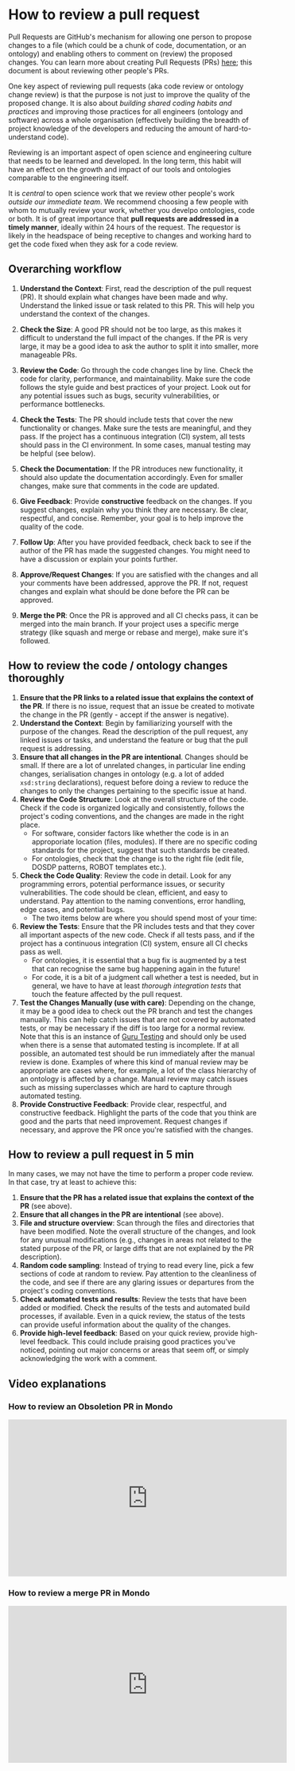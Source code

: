 # How to review a pull request

Pull Requests are GitHub's mechanism for allowing one person to propose changes to a file (which could be a chunk of code, documentation, or an ontology) and enabling others to comment on (review) the proposed changes. You can learn more about creating Pull Requests (PRs) [here](../howto/github-create-pull-request.md); this document is about reviewing other people's PRs.

One key aspect of reviewing pull requests (aka code review or ontology change review) is that the purpose is not just to improve the quality of
the proposed change. It is also about _building shared coding habits and practices_ and improving those practices for all engineers (ontology and software) across a whole organisation (effectively building the breadth of project knowledge of the developers and reducing the amount of hard-to-understand code). 

Reviewing is an important aspect of open science and engineering culture that needs to be learned and developed. In the long term, this habit will have an effect on the growth and impact of our tools and ontologies comparable to the engineering itself.

It is _central_ to open science work that we review other people's work _outside our immediate team_. We recommend choosing a few people with whom to mutually review your work, whether you develpo ontologies, code or both. It is of great importance that **pull requests are addressed in a timely manner**, ideally within 24 hours of the request. The requestor is likely in the headspace of being receptive to changes and working hard to get the code fixed when they ask for a code review.

## Overarching workflow

1. **Understand the Context**: First, read the description of the pull request (PR). It should explain what changes have been made and why. Understand the linked issue or task related to this PR. This will help you understand the context of the changes.

1. **Check the Size**: A good PR should not be too large, as this makes it difficult to understand the full impact of the changes. If the PR is very large, it may be a good idea to ask the author to split it into smaller, more manageable PRs.

1. **Review the Code**: Go through the code changes line by line. Check the code for clarity, performance, and maintainability. Make sure the code follows the style guide and best practices of your project. Look out for any potential issues such as bugs, security vulnerabilities, or performance bottlenecks.

1. **Check the Tests**: The PR should include tests that cover the new functionality or changes. Make sure the tests are meaningful, and they pass. If the project has a continuous integration (CI) system, all tests should pass in the CI environment. In some cases, manual testing may be helpful (see below).

1. **Check the Documentation**: If the PR introduces new functionality, it should also update the documentation accordingly. Even for smaller changes, make sure that comments in the code are updated.

1. **Give Feedback**: Provide **constructive** feedback on the changes. If you suggest changes, explain why you think they are necessary. Be clear, respectful, and concise. Remember, your goal is to help improve the quality of the code.

1. **Follow Up**: After you have provided feedback, check back to see if the author of the PR has made the suggested changes. You might need to have a discussion or explain your points further.

1. **Approve/Request Changes**: If you are satisfied with the changes and all your comments have been addressed, approve the PR. If not, request changes and explain what should be done before the PR can be approved.

1. **Merge the PR**: Once the PR is approved and all CI checks pass, it can be merged into the main branch. If your project uses a specific merge strategy (like squash and merge or rebase and merge), make sure it's followed.

## How to review the code / ontology changes thoroughly

1. **Ensure that the PR links to a related issue that explains the context of the PR**. If there is no issue, request that an issue be created to motivate the change in the PR (gently - accept if the answer is negative).
1. **Understand the Context**: Begin by familiarizing yourself with the purpose of the changes. Read the description of the pull request, any linked issues or tasks, and understand the feature or bug that the pull request is addressing.
1. **Ensure that all changes in the PR are intentional**. Changes should be small. If there are a lot of unrelated changes, in particular line ending changes, serialisation changes in ontology (e.g. a lot of added `xsd:string` declarations), request before doing a review to reduce the changes to only the changes pertaining to the specific issue at hand.
1. **Review the Code Structure**: Look at the overall structure of the code. Check if the code is organized logically and consistently, follows the project's coding conventions, and the changes are made in the right place.
    * For software, consider factors like whether the code is in an approporiate location (files, modules). If there are no specific coding standards for the project, suggest that such standards be created.
    * For ontologies, check that the change is to the right file (edit file, DOSDP patterns, ROBOT templates etc.).  
1. **Check the Code Quality**: Review the code in detail. Look for any programming errors, potential performance issues, or security vulnerabilities. The code should be clean, efficient, and easy to understand. Pay attention to the naming conventions, error handling, edge cases, and potential bugs.
    * The two items below are where you should spend most of your time:
1. **Review the Tests**: Ensure that the PR includes tests and that they cover all important aspects of the new code. Check if all tests pass, and if the project has a continuous integration (CI) system, ensure all CI checks pass as well.
    * For ontologies, it is essential that a bug fix is augmented by a test that can recognise the same bug happening again in the future!
    * For code, it is a bit of a judgment call whether a test is needed, but in general, we have to have at least _thorough integration tests_ that touch the feature affected by the pull request.
1. **Test the Changes Manually (use with care)**: Depending on the change, it may be a good idea to check out the PR branch and test the changes manually. This can help catch issues that are not covered by automated tests, or may be necessary if the diff is too large for a normal review. Note that this is an instance of [Guru Testing](https://wiki.c2.com/?GuruChecksOutput) and should only be used when there is a sense that automated testing is incomplete. If at all possible, an automated test should be run immediately after the manual review is done. Examples of where this kind of manual review may be appropriate are cases where, for example, a lot of the class hierarchy of an ontology is affected by a change. Manual review may catch issues such as missing superclasses which are hard to capture through automated testing.
1. **Provide Constructive Feedback**: Provide clear, respectful, and constructive feedback. Highlight the parts of the code that you think are good and the parts that need improvement. Request changes if necessary, and approve the PR once you're satisfied with the changes.

## How to review a pull request in 5 min

In many cases, we may not have the time to perform a proper code review. In that case, try at least to achieve this:

1. **Ensure that the PR has a related issue that explains the context of the PR** (see above).
1. **Ensure that all changes in the PR are intentional** (see above).
1. **File and structure overview**: Scan through the files and directories that have been modified. Note the overall structure of the changes, and look for any unusual modifications (e.g., changes in areas not related to the stated purpose of the PR, or large diffs that are not explained by the PR description).
1. **Random code sampling**: Instead of trying to read every line, pick a few sections of code at random to review. Pay attention to the cleanliness of the code, and see if there are any glaring issues or departures from the project's coding conventions.
1. **Check automated tests and results**: Review the tests that have been added or modified. Check the results of the tests and automated build processes, if available. Even in a quick review, the status of the tests can provide useful information about the quality of the changes.
1. **Provide high-level feedback**: Based on your quick review, provide high-level feedback. This could include praising good practices you've noticed, pointing out major concerns or areas that seem off, or simply acknowledging the work with a comment.

## Video explanations

### How to review an Obsoletion PR in Mondo

<iframe width="560" height="315" src="https://www.youtube.com/embed/h7NwC3LG8FI?si=55ktNL6U7V7OQX7_" title="YouTube video player" frameborder="0" allow="accelerometer; autoplay; clipboard-write; encrypted-media; gyroscope; picture-in-picture; web-share" referrerpolicy="strict-origin-when-cross-origin" allowfullscreen></iframe>

### How to review a merge PR in Mondo

<iframe width="560" height="315" src="https://www.youtube.com/embed/XElHQ6knEpw?si=84SnvIrpf17IOsD8" title="YouTube video player" frameborder="0" allow="accelerometer; autoplay; clipboard-write; encrypted-media; gyroscope; picture-in-picture; web-share" referrerpolicy="strict-origin-when-cross-origin" allowfullscreen></iframe>
